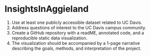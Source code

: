 # InsightsInAggieland

1. Use at least one publicly accessible dataset related to UC Davis.
2. Address questions of interest to the UC Davis campus community.
3. Create a GitHub repository with a readME, annotated code, and a reproducible static data visualization.
4. The visualization should be accompanied by a 1-page narrative describing the goals, methods, and interpretation of the project.
